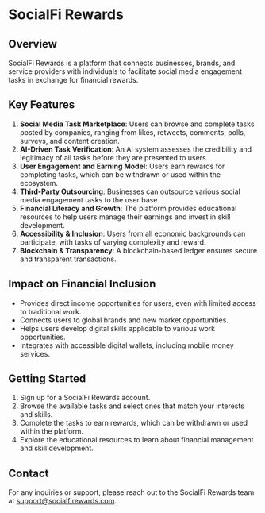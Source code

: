# SocialFi Rewards

## Overview
SocialFi Rewards is a platform that connects businesses, brands, and service providers with individuals to facilitate social media engagement tasks in exchange for financial rewards.

## Key Features
1. **Social Media Task Marketplace**: Users can browse and complete tasks posted by companies, ranging from likes, retweets, comments, polls, surveys, and content creation.
2. **AI-Driven Task Verification**: An AI system assesses the credibility and legitimacy of all tasks before they are presented to users.
3. **User Engagement and Earning Model**: Users earn rewards for completing tasks, which can be withdrawn or used within the ecosystem.
4. **Third-Party Outsourcing**: Businesses can outsource various social media engagement tasks to the user base.
5. **Financial Literacy and Growth**: The platform provides educational resources to help users manage their earnings and invest in skill development.
6. **Accessibility & Inclusion**: Users from all economic backgrounds can participate, with tasks of varying complexity and reward.
7. **Blockchain & Transparency**: A blockchain-based ledger ensures secure and transparent transactions.

## Impact on Financial Inclusion
- Provides direct income opportunities for users, even with limited access to traditional work.
- Connects users to global brands and new market opportunities.
- Helps users develop digital skills applicable to various work opportunities.
- Integrates with accessible digital wallets, including mobile money services.

## Getting Started
1. Sign up for a SocialFi Rewards account.
2. Browse the available tasks and select ones that match your interests and skills.
3. Complete the tasks to earn rewards, which can be withdrawn or used within the platform.
4. Explore the educational resources to learn about financial management and skill development.

## Contact
For any inquiries or support, please reach out to the SocialFi Rewards team at support@socialfirewards.com.
